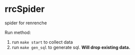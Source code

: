 # rrcSpider
spider for renrenche

Run method:
1. run `make start` to collect data
2. run `make gen_sql` to generate sql. **Will drop existing data.**
